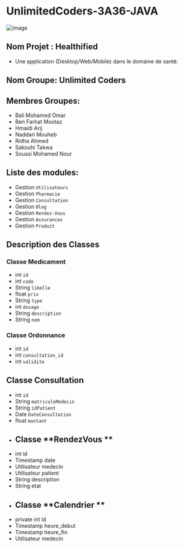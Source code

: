 # UnlimitedCoders-3A36-JAVA
![image](https://user-images.githubusercontent.com/123477447/217036967-6d1d717f-2fc4-473a-8b51-ca4ec336796d.png)

## Nom Projet : Healthified
- Une application (Desktop/Web/Mobile) dans le domaine de santé.
## Nom Groupe: Unlimited Coders
## Membres Groupes:
-   Bali Mohamed Omar
-   Ben Farhat Mootaz
-   Hmaidi Arij
-   Naddari Mouheb
-   Ridha Ahmed
-   Sakouhi Takwa
-   Soussi Mohamed Nour

## Liste des modules:
- Gestion `Utilisateurs`
- Gestion `Pharmacie`
- Gestion `Consultation`
- Gestion `Blog`
- Gestion `Rendez-Vous`
- Gestion `Assurances`
- Gestion `Produit`

## Description des Classes

### Classe **Medicament**
- int `id`
- int `code`
- String `libelle`
- float `prix`
- String `type`
- int `dosage`
- String `description`
- String `nom`

### Classe **Ordonnance**
- int `id`
- int `consultation_id`
- int `validite`

## Classe **Consultation**
- int `id`
- String `matriculeMedecin`
- String `idPatient`
- Date `DateConsultation`
- float `montant`
- ## Classe **RendezVous **
 - int id
 - Timestamp date
 - Utilisateur medecin
 - Utilisateur patient
 - String description
 - String etat
- ## Classe **Calendrier **
 -    private int id
 - Timestamp heure_debut
 - Timestamp heure_fin
 - Utilisateur medecin
